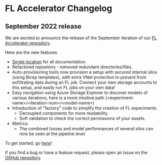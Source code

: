# FL Accelerator Changelog

##  September 2022 release

We are excited to announce the release of the September iteration of our [FL Accelerator repository](https://github.com/Azure-Samples/azure-ml-federated-learning).

Here are the new features.
- [Single location](https://github.com/Azure-Samples/azure-ml-federated-learning/blob/release-sdkv2-iteration-02/README.md) for all documentation.
- Refactored repository - removed redundant directories/files.
- Auto-provisioning tools now provision a setup with _secured_ internal silos (using Bicep templates), with extra VNet protection to prevent from exfiltrating data during an FL job. Connect your own storage accounts to this setup, and easily run FL jobs on your own data!
- Easy navigation using Azure Storage Explorer to discover models of various iterations, here is a more intuitive path (\<experiment-name\>/\<iteration-num\>/\<model-name\>)
- Introduction of "factory" code to simplify the creation of FL experiments.
  - Decoupled components for more readability.
  - Soft validation to check the correct permissions of your assets.
- Metrics:
  - The combined losses and model performances of several silos can now be seen at the pipeline level.


To get started, go [here](https://github.com/Azure-Samples/azure-ml-federated-learning/blob/release-sdkv2-iteration-02/docs/quickstart.md)!

If you find a bug or have a feature request, please open an issue on the [GitHub repository](https://github.com/Azure-Samples/azure-ml-federated-learning/issues).
